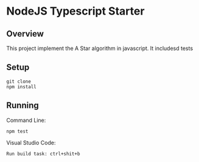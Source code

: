 # NodeJS Typescript Starter

## Overview 

This project implement the A Star algorithm in javascript.
It includesd tests

## Setup

```
git clone
npm install

```

## Running
Command Line: 
```
npm test

```
Visual Studio Code:
```
Run build task: ctrl+shit+b
```

